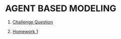 # AGENT BASED MODELING

1. [Challenge Question](https://dpuri-wm.github.io/Agent-Based-Modelling/ChallengeQuestion)

2. [Homework 1](https://dpuri-wm.github.io/Agent-Based-Modelling/Homework1)
